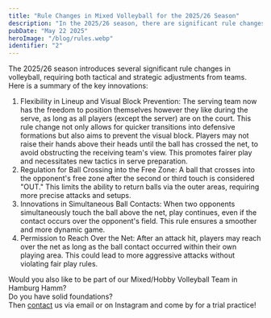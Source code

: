 ```yaml
---
title: "Rule Changes in Mixed Volleyball for the 2025/26 Season"
description: "In the 2025/26 season, there are significant rule changes aimed at preventing the visual block to enhance fairness."
pubDate: "May 22 2025"
heroImage: "/blog/rules.webp"
identifier: "2"
---
```


The 2025/26 season introduces several significant rule changes in volleyball, requiring both tactical and strategic adjustments from teams. Here is a summary of the key innovations:

1. Flexibility in Lineup and Visual Block Prevention: The serving team now has the freedom to position themselves however they like during the serve, as long as all players (except the server) are on the court. This rule change not only allows for quicker transitions into defensive formations but also aims to prevent the visual block. Players may not raise their hands above their heads until the ball has crossed the net, to avoid obstructing the receiving team's view. This promotes fairer play and necessitates new tactics in serve preparation.
2. Regulation for Ball Crossing into the Free Zone: A ball that crosses into the opponent's free zone after the second or third touch is considered "OUT." This limits the ability to return balls via the outer areas, requiring more precise attacks and setups.
3. Innovations in Simultaneous Ball Contacts: When two opponents simultaneously touch the ball above the net, play continues, even if the contact occurs over the opponent's field. This rule ensures a smoother and more dynamic game.
4. Permission to Reach Over the Net: After an attack hit, players may reach over the net as long as the ball contact occurred within their own playing area. This could lead to more aggressive attacks without violating fair play rules.

Would you also like to be part of our Mixed/Hobby Volleyball Team in Hamburg Hamm?  
Do you have solid foundations?  
Then [contact](/en/contact/) us via email or on Instagram and come by for a trial practice!
